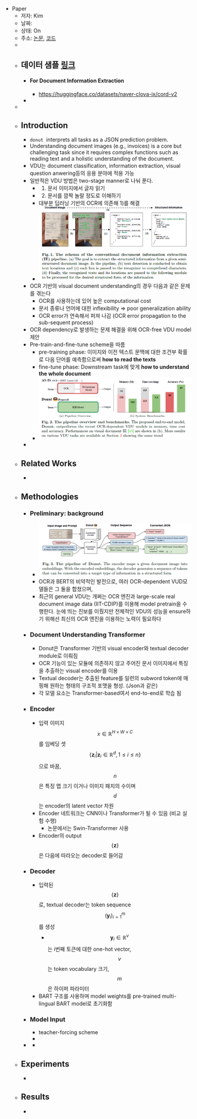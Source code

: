 - Paper
	- 저자: Kim
	- 날짜:
	- 상태: On
	- 주소: [논문](https://arxiv.org/abs/2111.15664), [코드](https://github.com/clovaai/donut)
	-
	- ## 데이터 샘플 [링크](https://github.com/clovaai/donut#data)
		- #### For Document Information Extraction
			- https://huggingface.co/datasets/naver-clova-ix/cord-v2
		-
	-
	- ## Introduction
		- `donut`  interprets all tasks as a JSON prediction problem.
		- Understanding document images (e.g., invoices) is a core but challenging task since it requires complex functions such as reading text and a holistic understanding of the document.
		- VDU는 document classification, information extraction, visual question anwering등의 응용 분야에 적용 가능
		- 일반적은 VDU 방법은 two-stage manner로 나눠 푼다.
			- 1) 문서 이미지에서 글자 읽기
			- 2) 문서를 깜짝 놀랄 정도로 이해하기
			- 대부분 딥러닝 기반의 OCR에 의존해 1)를 해결
			- ![image.png](../assets/image_1669701171135_0.png)
		- OCR 기반의 visual document understanding의 경우 다음과 같은 문제를 겪는다
			- OCR를 사용하는데 있어 높은 computational cost
			- 문서 종류나 언어에 대한 inflexibility => poor generalization ability
			- OCR error가 연속해서 퍼져 나감 (OCR error propagation to the sub-sequent process)
		- OCR dependency로 발생하는 문제 해결을 위해 OCR-free VDU model 제안
		- Pre-train-and-fine-tune scheme을 따름
			- pre-training phase: 이미지와 이전 텍스트 문맥에 대한 조건부 확률로 다음 단어를 예측함으로써 **how to read the texts**
			- fine-tune phase: Downstream task에 맞게 **how to understand the whole document**
			- ![image.png](../assets/image_1669798011071_0.png)
		-
	- ## Related Works
		-
	- ## Methodologies
		- ### Preliminary: background
			- ![image.png](../assets/image_1669798076279_0.png)
			- OCR과 BERT의 비약적인 발전으로, 여러 OCR-dependent VUD모델들은 그 둘을 합쳤으며,
			- 최근의 general VDU는 개쩌는 OCR 엔진과 large-scale real document image data (IIT-CDIP)를 이용해 model pretrain을 수행한다. 눈에 띄는 진보를 이뤘지만 전체적인 VDU의 성능을 ensure하기 위해선 최신의 OCR 엔진을 이용하는 노력이 필요하다
		- ### Document Understanding Transformer
			- Donut은 Transformer 기반의 visual encoder와 textual decoder module로 이뤄짐
			- OCR 기능이 있는 모듈에 의존하지 않고 주어진 문서 이미지에서 특징을 추출하는 visual encoder를 이용
			- Textual decoder는 추출된 feature를 일련의 subword token에 매핑해 원하는 형태의 구조적 포맷을 형성. (Json과 같은)
			- 각 모델 요소는 Transformer-based여서 end-to-end로 학습 됨
		- ### Encoder
			- 입력 이미지 $$x \in \mathbb{R}^{H \times W \times C}$$ 를 임베딩 셋 $$\{ \mathbf{z}_i|\mathbf{z}_i \in \mathbb{R}^d , 1\le i\le n \}$$으로 바꿈, $$n$$은 특징 맵 크기 이거나 이미지 패치의 수이며 $$d$$는 encoder의 latent vector 차원
			- Encoder 네트워크는 CNN이나 Transformer가 될 수 있음 (비교 실험 수행)
				- 논문에서는 Swin-Transformer 사용
			- Encoder의 output $$\{\mathbf{z}\}$$은 다음에 따라오는 decoder로 들어감
		- ### Decoder
			- 입력된 $$\{\mathbf{z}\}$$로, textual decoder는 token sequence $$(\mathbf{y}_i)^m_{i=1}$$를 생성
				- $$\mathbf{y}_i \in \mathbb{R}^v$$는 i번째 토큰에 대한 one-hot vector, $$v$$는 token vocabulary 크기, $$m$$은 하이퍼 파라미터
			- BART 구조를 사용하며 model weights를 pre-trained multi-lingual BART model로 초기화함
		- ### Model Input
			- teacher-forcing scheme
			-
		-
			-
	- ## Experiments
		-
	- ## Results
		-